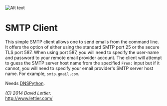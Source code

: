 ![Alt text](https://raw.github.com/lettier/smtpclient/master/screenshot.jpg)

# SMTP Client

This simple SMTP client allows one to send emails from the command line. It offers the option of either using the standard SMTP port 25 or the secure TLS port 587. When using port 587, you will need to specify the user-name and password to your remote email provider account. The client will attempt to guess the SMTP server host name from the specified `From:` input but if it cannot, you will need to specify your email provider's SMTP server host name. For example, `smtp.gmail.com`.

Needs [DNSPython](http://www.dnspython.org/).

_(C) 2014 David Lettier._  
http://www.lettier.com/